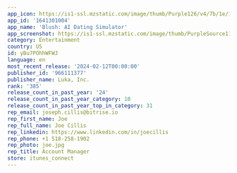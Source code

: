```yaml
---
app_icon: https://is1-ssl.mzstatic.com/image/thumb/Purple126/v4/7b/1e/19/7b1e1952-89de-dd8d-8546-d9b86eb7bf9a/AppIcon-0-0-1x_U007emarketing-0-10-0-85-220.png/1024x1024bb.png
app_id: '1641301004'
app_name: 'Blush: AI Dating Simulator'
app_screenshot: https://is1-ssl.mzstatic.com/image/thumb/PurpleSource116/v4/1d/d0/5b/1dd05b1e-1347-5013-44ab-24ad49962ac4/f717a7f9-a8e3-464b-aa68-582a787932b8_str_1242_2688_1.png/1242x2688bb.png
category: Entertainment
country: US
id: yBu7POhhWFWJ
language: en
most_recent_release: '2024-02-12T00:00:00'
publisher_id: '966111377'
publisher_name: Luka, Inc.
rank: '385'
release_count_in_past_year: '24'
release_count_in_past_year_category: 10
release_count_in_past_year_top_in_category: 31
rep_email: joseph.cillis@bitrise.io
rep_first_name: Joe
rep_full_name: Joe Cillis
rep_linkedin: https://www.linkedin.com/in/joecillis
rep_phone: +1 518-258-1902
rep_photo: joe.jpg
rep_title: Account Manager
store: itunes_connect
---
```

